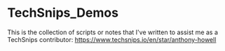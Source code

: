 # TechSnips_Demos

This is the collection of scripts or notes that I've written to assist me as a TechSnips contributor: https://www.techsnips.io/en/star/anthony-howell
